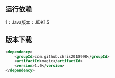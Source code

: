 **运行依赖**
---
1：Java版本：JDK1.5


**版本下载**
---

```xml
<dependency>
	<groupId>com.github.chris2018998</groupId>
	<artifactId>magic</artifactId>
	<version>1.0</version>
</dependency>
```
